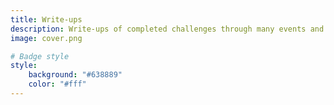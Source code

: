 ```yaml
---
title: Write-ups
description: Write-ups of completed challenges through many events and platforms.
image: cover.png

# Badge style
style:
    background: "#638889"
    color: "#fff"
---
```

